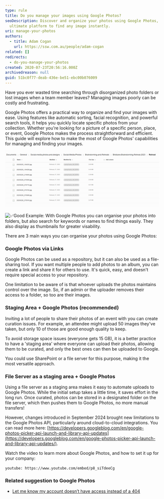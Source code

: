 ```yaml
---
type: rule
title: Do you manage your images using Google Photos?
seoDescription: Discover and organize your photos using Google Photos, the
  ultimate platform to find any image instantly.
uri: manage-your-photos
authors:
  - title: Adam Cogan
    url: https://ssw.com.au/people/adam-cogan
related: []
redirects:
  - do-you-manage-your-photos
created: 2020-07-23T20:56:16.000Z
archivedreason: null
guid: 51bc0f77-deab-436e-be51-ebc00b076009
---
```

Have you ever wasted time searching through disorganized photo folders or lost images when a team member leaves? Managing images poorly can be costly and frustrating.

Google Photos offers a practical way to organize and find your images with ease. Using features like automatic sorting, facial recognition, and powerful search tools, it helps you quickly locate specific photos from your collection. Whether you're looking for a picture of a specific person, place, or event, Google Photos makes the process straightforward and efficient. This guide will explore how to make the most of Google Photos' capabilities for managing and finding your images.

![❌ Bad Example: While the files are well ordered, it's not clear what they are photos of, or who is in there.](bad-example_1759459984238.png)

![ ✅Good Example: With Google Photos you can organise your photos into folders, but also search for keywords or names to find things easily. They also display as thumbnails for greater visability.](tesla-search.png)

<!--endintro-->

There are 3 main ways you can organise your photos using Google Photos:

### Google Photos via Links

Google Photos can be used as a repository, but it can also be used as a file-sharing tool. If you want multiple people to add photos to an album, you can create a link and share it for others to use. It's quick, easy, and doesn't require special access to your repository. 

One limitation to be aware of is that whoever uploads the photos maintains control over the image. So, if an admin or the uploader removes their access to a folder, so too are their images.

### Staging Area + Google Photos (recommended)

Inviting a lot of people to share their photos of an event with you can create curation issues. For example, an attendee might upload 50 images they've taken, but only 10 of those are good enough quality to keep.

To avoid storage space issues (everyone gets 15 GB), it is a better practice to have a 'staging area' where everyone can upload their photos, allowing them to be curated, and only the best ones can then be uploaded to Google.

You could use SharePoint or a file server for this purpose, making it the most versatile approach. 

### File Server as a staging area  + Google Photos

Using a file server as a staging area makes it easy to automate uploads to Google Photos. While the initial setup takes a little time, it saves effort in the long run. Once curated, photos can be stored in a designated folder on the file server, which then pushes them to Google Photos, no more manual transfers!

However, changes introduced in September 2024 brought new limitations to the Google Photos API, particularly around cloud-to-cloud integrations. You can read more here: [https://developers.googleblog.com/en/google-photos-picker-api-launch-and-library-api-updates](https://developers.googleblog.com/en/google-photos-picker-api-launch-and-library-api-updates/). 

Watch the video to learn more about Google Photos, and how to set it up for your company:

`youtube: https://www.youtube.com/embed/p8_siTdeeCg`

### Related suggestion to Google Photos

* [Let me know my account doesn’t have access instead of a 404](https://bettersoftwaresuggestions.com/google/google-photos/let-me-know-my-account-doesnt-have-access-instead-of-a-404/)
